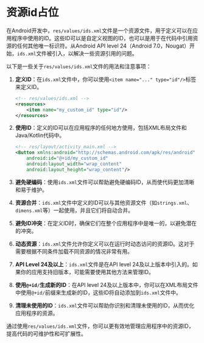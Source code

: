 # 资源id占位

在Android开发中，`res/values/ids.xml`文件是一个资源文件，用于定义可以在应用程序中使用的ID。这些ID可以是自定义视图的ID，也可以是用于在代码中引用资源的任何其他唯一标识符。从Android API level 24（Android 7.0，Nougat）开始，`ids.xml`文件被引入，以解决一些资源引用的问题。

以下是一些关于`res/values/ids.xml`文件的用法和注意事项：

1. **定义ID**：在`ids.xml`文件中，你可以使用`<item name="..." type="id"/>`标签来定义ID。

   ```xml
   <!-- res/values/ids.xml -->
   <resources>
       <item name="my_custom_id" type="id"/>
   </resources>
   ```

2. **使用ID**：定义的ID可以在应用程序的任何地方使用，包括XML布局文件和Java/Kotlin代码中。

   ```xml
   <!-- res/layout/activity_main.xml -->
   <Button xmlns:android="http://schemas.android.com/apk/res/android"
       android:id="@+id/my_custom_id"
       android:layout_width="wrap_content"
       android:layout_height="wrap_content"/>
   ```

3. **避免硬编码**：使用`ids.xml`文件可以帮助避免硬编码ID，从而使代码更加清晰和易于维护。

4. **资源合并**：`ids.xml`文件中定义的ID可以与其他资源文件（如`strings.xml`、`dimens.xml`等）一起使用，并且它们将自动合并。

5. **避免ID冲突**：在定义ID时，确保它们在整个应用程序中是唯一的，以避免潜在的冲突。

6. **动态资源**：`ids.xml`文件允许你定义可以在运行时动态访问的资源ID。这对于需要根据不同条件加载不同资源的情况非常有用。

7. **API Level 24及以上**：`ids.xml`文件是在API level 24及以上版本中引入的。如果你的应用支持旧版本，可能需要使用其他方法来管理ID。

8. **使用`@+id/`生成新的ID**：在API level 24及以上版本中，你可以在XML布局文件中使用`@+id/`前缀来生成新的ID，这些ID将自动添加到`ids.xml`文件中。

9. **清理未使用的ID**：`ids.xml`文件可以帮助你识别和清理未使用的ID，从而优化应用程序的资源。

通过使用`res/values/ids.xml`文件，你可以更有效地管理应用程序中的资源ID，提高代码的可维护性和可扩展性。
